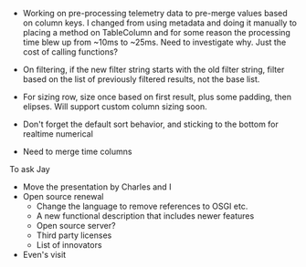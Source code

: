 * Working on pre-processing telemetry data to pre-merge values based on column keys. I changed from using metadata and doing it manually to placing a method on TableColumn and for some reason the processing time blew up from ~10ms to ~25ms. Need to investigate why. Just the cost of calling functions?


* On filtering, if the new filter string starts with the old filter string, filter based on the list of previously filtered results, not the base list.
* For sizing row, size once based on first result, plus some padding, then elipses. Will support custom column sizing soon.
* Don't forget the default sort behavior, and sticking to the bottom for realtime numerical
* Need to merge time columns


To ask Jay
* Move the presentation by Charles and I
* Open source renewal 
    - Change the language to remove references to OSGI etc.
    - A new functional description that includes newer features
    - Open source server?
    - Third party licenses
    - List of innovators
* Even's visit